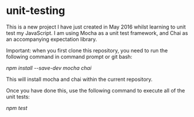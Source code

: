 # unit-testing
This is a new project I have just created in May 2016 whilst learning to unit test my JavaScript. I am using Mocha as a unit test framework, and Chai as an accompanying expectation library.

Important: when you first clone this repository, you need to run the following command in command prompt or git bash:

<i>npm install --save-dev mocha chai</i>

This will install mocha and chai within the current repository.

Once you have done this, use the following command to execute all of the unit tests:

<i>npm test</i>
